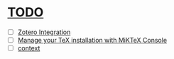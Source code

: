 
# [TODO](to-do.md)

- [ ] [Zotero Integration](https://www.youtube.com/watch?v=7qW2DEz6qrk)
- [ ] [Manage your TeX installation with MiKTeX Console](https://miktex.org/howto/miktex-console)
- [ ] [context](https://wiki.contextgarden.net/Main_Page)